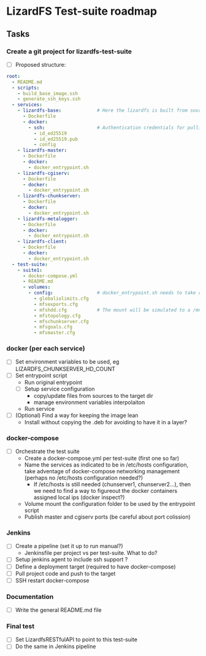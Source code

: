 # LizardFS Test-suite roadmap

## Tasks

### Create a git project for lizardfs-test-suite

- [ ] Proposed structure:

```yml
root:
  - README.md
  - scripts:
    - build_base_image.ssh
    - generate_ssh_keys.ssh
  - services:
    - lizardfs-base:             # Here the lizardfs is built from source and packaged
      - Dockerfile
      - docker:
        - ssh:                   # Authentication credentials for pulling from github (probably not commited)
          - id_ed25519
          - id_ed25519.pub
          - config
    - lizardfs-master:
      - Dockerfile
      - docker:
        - docker_entrypoint.sh
    - lizardfs-cgiserv:
      - Dockerfile
      - docker:
        - docker_entrypoint.sh
    - lizardfs-chunkserver:
      - Dockerfile
      - docker:
        - docker_entrypoint.sh
    - lizardfs-metalogger:
      - Dockerfile
      - docker:
        - docker_entrypoint.sh
    - lizardfs-client:
      - Dockerfile
      - docker:
        - docker_entrypoint.sh
  - test-suite:
    - suite1:
      - docker-compose.yml
      - README.md
      - volumes:
        - config:                # docker_entrypoint.sh needs to take care about config files processing
          - globaliolimits.cfg
          - mfsexports.cfg
          - mfshdd.cfg           # The mount will be simulated to a /mnt/hd1/lizardfs_vol with number of disks set by environment variable
          - mfstopology.cfg
          - mfschunkserver.cfg
          - mfsgoals.cfg
          - mfsmaster.cfg
```

### docker (per each service)

- [ ] Set environment variables to be used, eg LIZARDFS_CHUNKSERVER_HD_COUNT
- [ ] Set entrypoint script
  - Run original entrypoint
  - [ ] Setup service configuration
    - copy/update files from sources to the target dir
    - manage environment variables interpolaiton
  - Run service
- [ ] (Optional) Find a way for keeping the image lean
  - Install without copying the .deb for avoiding to have it in a layer?

### docker-compose

- [ ] Orchestrate the test suite
  - Create a docker-compose.yml per test-suite (first one so far)
  - Name the services as indicated to be in /etc/hosts configuration, take adventage of docker-compose networking management (perhaps no /etc/hosts configuration needed?)
    - If /etc/hosts is still needed (chunserver1, chunserver2...), then we need to find a way to figureout the docker containers assigned local ips (docker inspect?)
  - Volume mount the configuration folder to be used by the entrypoint script
  - Publish master and cgiserv ports (be careful about port colission)

### Jenkins

- [ ] Create a pipeline (set it up to run manual?)
  - Jenkinsfile per project vs per test-suite. What to do?
- [ ] Setup jenkins agent to include ssh support ?
- [ ] Define a deployment target (required to have docker-compose)
- [ ] Pull project code and push to the target
- [ ] SSH restart docker-compose

### Documentation

- [ ] Write the general README.md file

### Final test

- [ ] Set LizardfsRESTfulAPI to point to this test-suite
- [ ] Do the same in Jenkins pipeline
